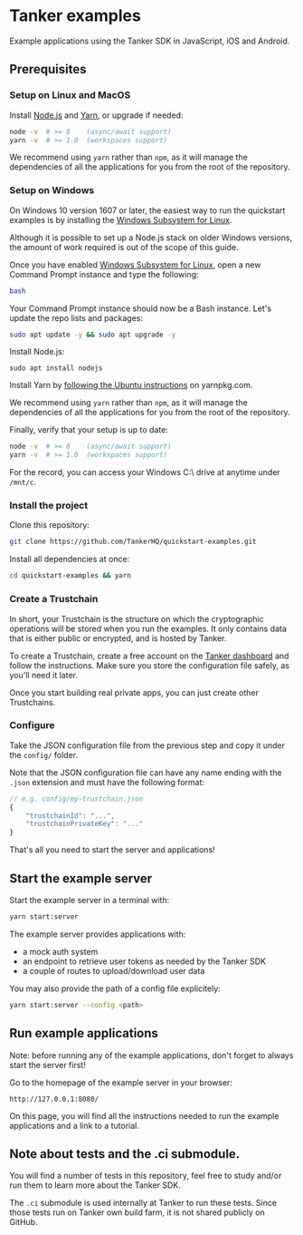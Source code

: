 # Tanker examples

Example applications using the Tanker SDK in JavaScript, iOS and Android.

## Prerequisites

### Setup on Linux and MacOS

Install [Node.js](https://nodejs.org/en/) and [Yarn](https://yarnpkg.com/en/docs/install), or upgrade if needed:
```bash
node -v  # >= 8    (async/await support)
yarn -v  # >= 1.0  (workspaces support)
```

We recommend using `yarn` rather than `npm`, as it will manage the dependencies of all the applications for you from the root of the repository.

### Setup on Windows

On Windows 10 version 1607 or later, the easiest way to run the quickstart examples is by installing the [Windows Subsystem for Linux](https://msdn.microsoft.com/en-us/commandline/wsl/about).

Although it is possible to set up a Node.js stack on older Windows versions, the amount of work required is out of the scope of this guide.

Once you have enabled [Windows Subsystem for Linux](https://msdn.microsoft.com/en-us/commandline/wsl/about), open a new Command Prompt instance and type the following:

```bash
bash
```

Your Command Prompt instance should now be a Bash instance. Let's update the repo lists and packages:

```bash
sudo apt update -y && sudo apt upgrade -y
```

Install Node.js:

```
sudo apt install nodejs
```

Install Yarn by [following the Ubuntu instructions](https://yarnpkg.com/en/docs/install#debian-stable) on yarnpkg.com.

We recommend using `yarn` rather than `npm`, as it will manage the dependencies of all the applications for you from the root of the repository.

Finally, verify that your setup is up to date:
```bash
node -v  # >= 8    (async/await support)
yarn -v  # >= 1.0  (workspaces support)
```

For the record, you can access your Windows C:\ drive at anytime under `/mnt/c`.

### Install the project

Clone this repository:
```bash
git clone https://github.com/TankerHQ/quickstart-examples.git
```

Install all dependencies at once:
```bash
cd quickstart-examples && yarn
```

### Create a Trustchain

In short, your Trustchain is the structure on which the cryptographic operations will be stored when you run the examples. It only contains data that is either public or encrypted, and is hosted by Tanker.

To create a Trustchain, create a free account on the [Tanker dashboard](https://dashboard.tanker.io/signup) and follow the instructions. Make sure you store the configuration file safely, as you'll need it later.

Once you start building real private apps, you can just create other Trustchains.

### Configure

Take the JSON configuration file from the previous step and copy it under the `config/` folder.

Note that the JSON configuration file can have any name ending with the `.json` extension and must have the following format:

```javascript
// e.g. config/my-trustchain.json
{
    "trustchainId": "...",
    "trustchainPrivateKey": "..."
}
```

That's all you need to start the server and applications!

## Start the example server

Start the example server in a terminal with:

```bash
yarn start:server
```

The example server provides applications with:
* a mock auth system
* an endpoint to retrieve user tokens as needed by the Tanker SDK
* a couple of routes to upload/download user data

You may also provide the path of a config file explicitely:

```bash
yarn start:server --config <path>
```

## Run example applications

Note: before running any of the example applications, don't forget to always start the server first!

Go to the homepage of the example server in your browser:

```
http://127.0.0.1:8080/
```

On this page, you will find all the instructions needed to run the example applications and a link to a tutorial.

## Note about tests and the .ci submodule.

You will find a number of tests in this repository, feel free to study and/or run them to learn more about the Tanker SDK.

The `.ci` submodule is used internally at Tanker to run these tests. Since those tests run on Tanker own build farm, it is not shared publicly on GitHub.
